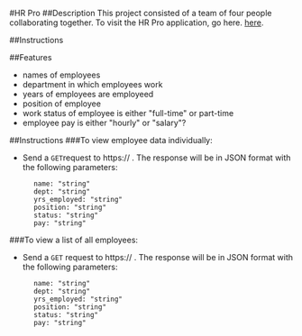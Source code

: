 #HR Pro
##Description
This project consisted of a team of four people collaborating together. To visit the HR Pro application, go here. <a href= "" > here</a>.

##Instructions

##Features
- names of employees
- department in which employees work
- years of employees are employeed
- position of employee
- work status of employee is either "full-time" or part-time
- employee pay is either "hourly" or "salary"?

##Instructions
###To view employee data individually:
- Send a `GET`request to https:// . The response will be in JSON format with the following parameters:

```
      name: "string"
      dept: "string"
      yrs_employed: "string"
      position: "string"
      status: "string"
      pay: "string"

```

###To view a list of all employees:
- Send a `GET` request to https:// . The response will be in JSON format with the following parameters:

```
      name: "string"
      dept: "string"
      yrs_employed: "string"
      position: "string"
      status: "string"
      pay: "string"

```







